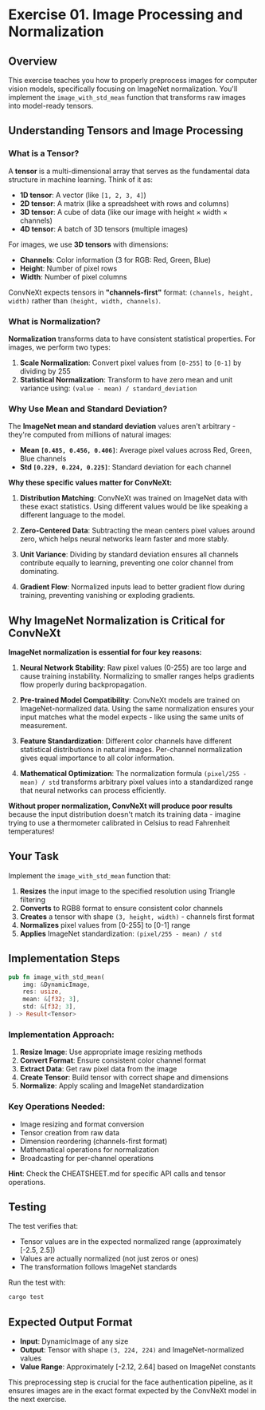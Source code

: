 # Exercise 01. Image Processing and Normalization

## Overview

This exercise teaches you how to properly preprocess images for computer vision models, specifically focusing on ImageNet normalization. You'll implement the `image_with_std_mean` function that transforms raw images into model-ready tensors.

## Understanding Tensors and Image Processing

### What is a Tensor?

A **tensor** is a multi-dimensional array that serves as the fundamental data structure in machine learning. Think of it as:

- **1D tensor**: A vector (like `[1, 2, 3, 4]`)
- **2D tensor**: A matrix (like a spreadsheet with rows and columns)
- **3D tensor**: A cube of data (like our image with height × width × channels)
- **4D tensor**: A batch of 3D tensors (multiple images)

For images, we use **3D tensors** with dimensions:
- **Channels**: Color information (3 for RGB: Red, Green, Blue)
- **Height**: Number of pixel rows
- **Width**: Number of pixel columns

ConvNeXt expects tensors in **"channels-first"** format: `(channels, height, width)` rather than `(height, width, channels)`.

### What is Normalization?

**Normalization** transforms data to have consistent statistical properties. For images, we perform two types:

1. **Scale Normalization**: Convert pixel values from `[0-255]` to `[0-1]` by dividing by 255
2. **Statistical Normalization**: Transform to have zero mean and unit variance using: `(value - mean) / standard_deviation`

### Why Use Mean and Standard Deviation?

The **ImageNet mean and standard deviation** values aren't arbitrary - they're computed from millions of natural images:

- **Mean `[0.485, 0.456, 0.406]`**: Average pixel values across Red, Green, Blue channels
- **Std `[0.229, 0.224, 0.225]`**: Standard deviation for each channel

**Why these specific values matter for ConvNeXt:**

1. **Distribution Matching**: ConvNeXt was trained on ImageNet data with these exact statistics. Using different values would be like speaking a different language to the model.

2. **Zero-Centered Data**: Subtracting the mean centers pixel values around zero, which helps neural networks learn faster and more stably.

3. **Unit Variance**: Dividing by standard deviation ensures all channels contribute equally to learning, preventing one color channel from dominating.

4. **Gradient Flow**: Normalized inputs lead to better gradient flow during training, preventing vanishing or exploding gradients.

## Why ImageNet Normalization is Critical for ConvNeXt

**ImageNet normalization is essential for four key reasons:**

1. **Neural Network Stability**: Raw pixel values (0-255) are too large and cause training instability. Normalizing to smaller ranges helps gradients flow properly during backpropagation.

2. **Pre-trained Model Compatibility**: ConvNeXt models are trained on ImageNet-normalized data. Using the same normalization ensures your input matches what the model expects - like using the same units of measurement.

3. **Feature Standardization**: Different color channels have different statistical distributions in natural images. Per-channel normalization gives equal importance to all color information.

4. **Mathematical Optimization**: The normalization formula `(pixel/255 - mean) / std` transforms arbitrary pixel values into a standardized range that neural networks can process efficiently.

**Without proper normalization, ConvNeXt will produce poor results** because the input distribution doesn't match its training data - imagine trying to use a thermometer calibrated in Celsius to read Fahrenheit temperatures!

## Your Task

Implement the `image_with_std_mean` function that:

1. **Resizes** the input image to the specified resolution using Triangle filtering
2. **Converts** to RGB8 format to ensure consistent color channels
3. **Creates** a tensor with shape `(3, height, width)` - channels first format
4. **Normalizes** pixel values from [0-255] to [0-1] range
5. **Applies** ImageNet standardization: `(pixel/255 - mean) / std`

## Implementation Steps

```rust
pub fn image_with_std_mean(
    img: &DynamicImage,
    res: usize,
    mean: &[f32; 3],
    std: &[f32; 3],
) -> Result<Tensor>
```

### Implementation Approach:

1. **Resize Image**: Use appropriate image resizing methods
2. **Convert Format**: Ensure consistent color channel format
3. **Extract Data**: Get raw pixel data from the image
4. **Create Tensor**: Build tensor with correct shape and dimensions
5. **Normalize**: Apply scaling and ImageNet standardization

### Key Operations Needed:
- Image resizing and format conversion
- Tensor creation from raw data
- Dimension reordering (channels-first format)
- Mathematical operations for normalization
- Broadcasting for per-channel operations

**Hint**: Check the CHEATSHEET.md for specific API calls and tensor operations.

## Testing

The test verifies that:
- Tensor values are in the expected normalized range (approximately [-2.5, 2.5])
- Values are actually normalized (not just zeros or ones)
- The transformation follows ImageNet standards

Run the test with:
```bash
cargo test
```

## Expected Output Format

- **Input**: DynamicImage of any size
- **Output**: Tensor with shape `(3, 224, 224)` and ImageNet-normalized values
- **Value Range**: Approximately [-2.12, 2.64] based on ImageNet constants

This preprocessing step is crucial for the face authentication pipeline, as it ensures images are in the exact format expected by the ConvNeXt model in the next exercise.

